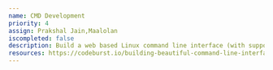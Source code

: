```yaml
---
name: CMD Development
priority: 4
assign: Prakshal Jain,Maalolan
iscompleted: false
description: Build a web based Linux command line interface (with support for github operations).
resources: https://codeburst.io/building-beautiful-command-line-interfaces-with-python-26c7e1bb54df,https://realpython.com/command-line-interfaces-python-argparse/#:~:text=The%20command%20line%20interface%20(also,currently%20the%20Python%20argparse%20library,https://doc.cocalc.com/api/
---
```

